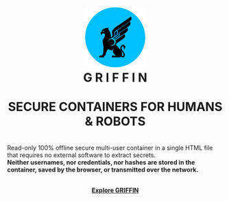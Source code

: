 <h1 align="center"><a href="https://github.com/griffin-container/griffin#readme"><img src="https://github.com/griffin-container/griffin/blob/main/img/logo.svg" width="140px"></a><br>G R I F F I N<br><br>SECURE CONTAINERS FOR HUMANS & ROBOTS</h1>
<br>
Read-only 100% offline secure multi-user container in a single HTML file that requires no external software to extract secrets.
<br>
<b>Neither usernames, nor credentials, nor hashes are stored in the container, saved by the browser, or transmitted over the network.</b>
<br><br>
<p align="center">
<a href="https://github.com/griffin-container/griffin#readme" title="Explore GRIFFIN"><b>Explore GRIFFIN</b></a>
</p>
<br><br>